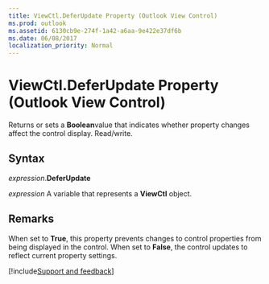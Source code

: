 ```yaml
---
title: ViewCtl.DeferUpdate Property (Outlook View Control)
ms.prod: outlook
ms.assetid: 6130cb9e-274f-1a42-a6aa-9e422e37df6b
ms.date: 06/08/2017
localization_priority: Normal
---
```



# ViewCtl.DeferUpdate Property (Outlook View Control)

Returns or sets a **Boolean**value that indicates whether property changes affect the control display. Read/write.


## Syntax

_expression_.**DeferUpdate**

_expression_ A variable that represents a **ViewCtl** object.


## Remarks

When set to  **True**, this property prevents changes to control properties from being displayed in the control. When set to  **False**, the control updates to reflect current property settings.

[!include[Support and feedback](~/includes/feedback-boilerplate.md)]